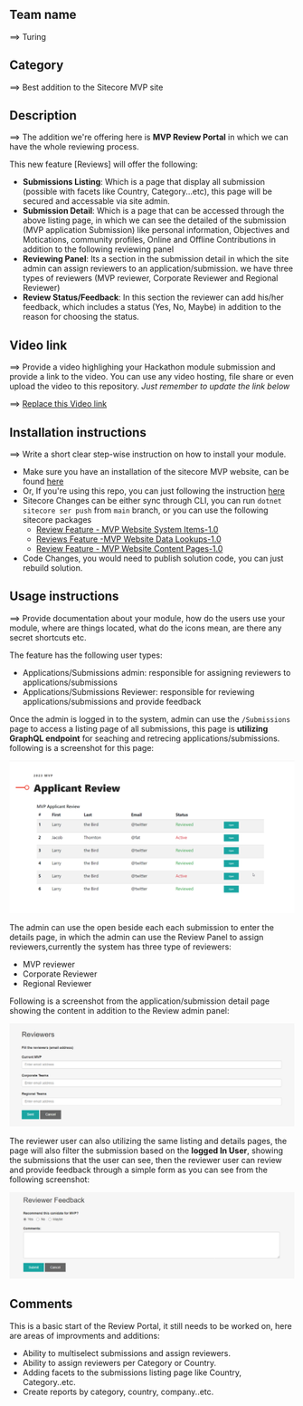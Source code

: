
## Team name
⟹ Turing

## Category
⟹ Best addition to the Sitecore MVP site

## Description
⟹ The addition we're offering here is **MVP Review Portal** in which we can have the whole reviewing process. 

This new feature [Reviews] will offer the following:
- **Submissions Listing**: Which is a page that display all submission (possible with facets like Country, Category...etc), this page will be secured and accessable via site admin. 
- **Submission Detail**: Which is a page that can be accessed through the above listing page, in which we can see the detailed of the submission (MVP application Submission) like personal information, Objectives and Motications, community profiles, Online and Offline Contributions in addition to the following reviewing panel
- **Reviewing Panel**: Its a section in the submission detail in which the site admin can assign reviewers to an application/submission. we have three types of reviewers (MVP reviewer, Corporate Reviewer and Regional Reviewer)
- **Review Status/Feedback**: In this section the reviewer can add his/her feedback, which includes a status (Yes, No, Maybe) in addition to the reason for choosing the status. 


## Video link
⟹ Provide a video highlighing your Hackathon module submission and provide a link to the video. You can use any video hosting, file share or even upload the video to this repository. _Just remember to update the link below_

⟹ [Replace this Video link](#video-link)


## Installation instructions
⟹ Write a short clear step-wise instruction on how to install your module.  

- Make sure you have an installation of the sitecore MVP website, can be found [here](https://github.com/Sitecore/MVP-Site)
- Or, If you're using this repo, you can just following the instruction [here](https://github.com/Sitecore-Hackathon/2022-Turing#readme)
- Sitecore Changes can be either sync through CLI, you can run `dotnet sitecore ser push` from `main` branch, or you can use the following sitecore packages
    - [Review Feature - MVP Website System Items-1.0](https://github.com/Sitecore-Hackathon/2022-Turing/blob/main/sc.packages/Review%20Feature%20-%20MVP%20Website%20System%20Items-1.0.zip)
    - [Reviews Feature -MVP Website Data Lookups-1.0](https://github.com/Sitecore-Hackathon/2022-Turing/blob/main/sc.packages/Review%20Feature%20-%20MVP%20Website%20System%20Items-1.0.zip)
    - [Review Feature - MVP Website Content Pages-1.0](https://github.com/Sitecore-Hackathon/2022-Turing/blob/main/sc.packages/Review%20Feature%20-%20MVP%20Website%20Content%20Pages-1.0.zip)
- Code Changes, you would need to publish solution code, you can just rebuild solution. 



## Usage instructions
⟹ Provide documentation about your module, how do the users use your module, where are things located, what do the icons mean, are there any secret shortcuts etc.

The feature has the following user types:
- Applications/Submissions admin: responsible for assigning reviewers to applications/submissions
- Applications/Submissions Reviewer: responsible for reviewing applications/submissions and provide feedback

Once the admin is logged in to the system, admin can use the `/Submissions` page to access a listing page of all submissions, this page is **utilizing GraphQL endpoint** for seaching and retrecing applications/submissions. following is a screenshot for this page: 

![Hackathon Logo](docs/images/Submissions-Listing.png?raw=true "Submissions Listing")

The admin can use the open beside each each submission to enter the details page, in which the admin can use the Review Panel to assign reviewers,currently the system has three type of reviewers:
- MVP reviewer 
- Corporate Reviewer 
- Regional Reviewer 

Following is a screenshot from the application/submission detail page showing the content in addition to the Review admin panel:

![Deal With It](docs/images/Assign-Reviewers.png?raw=true "Assign Reviewers")


The reviewer user can also utilizing the same listing and details pages, the page will also filter the submission based on the **logged In User**, showing the submissions that the user can see, then the reviewer user can review and provide feedback through a simple form as you can see from the following screenshot:

![Deal With It](docs/images/Reviewer-Feedback.png?raw=true "Reviewer Feedback")

## Comments

This is a basic start of the Review Portal, it still needs to be worked on, here are areas of improvments and additions: 
- Ability to multiselect submissions and assign reviewers. 
- Ability to assign reviewers per Category or Country.
- Adding facets to the submissions listing page like Country, Category..etc.  
- Create reports by category, country, company..etc.

